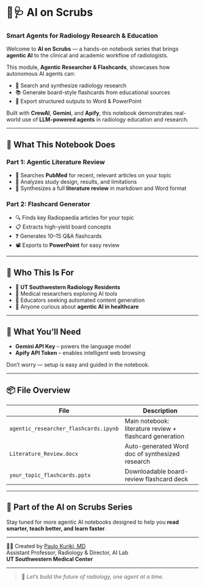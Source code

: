 # 🤖🩺 AI on Scrubs  
### Smart Agents for Radiology Research & Education

Welcome to **AI on Scrubs** — a hands-on notebook series that brings **agentic AI** to the clinical and academic workflow of radiologists.

This module, **Agentic Researcher & Flashcards**, showcases how autonomous AI agents can:

- 🧠 Search and synthesize radiology research  
- 📚 Generate board-style flashcards from educational sources  
- 💾 Export structured outputs to Word & PowerPoint  

Built with **CrewAI**, **Gemini**, and **Apify**, this notebook demonstrates real-world use of **LLM-powered agents** in radiology education and research.

---

## 🚀 What This Notebook Does

### Part 1: Agentic Literature Review  
- 🔎 Searches **PubMed** for recent, relevant articles on your topic  
- 🧪 Analyzes study design, results, and limitations  
- 🧠 Synthesizes a full **literature review** in markdown and Word format  

### Part 2: Flashcard Generator  
- 🔍 Finds key Radiopaedia articles for your topic  
- 📋 Extracts high-yield board concepts  
- ❓ Generates 10–15 Q&A flashcards  
- 📽️ Exports to **PowerPoint** for easy review  

---

## 🎯 Who This Is For

- 🩻 **UT Southwestern Radiology Residents**  
- 🧪 Medical researchers exploring AI tools  
- 🧠 Educators seeking automated content generation  
- 🤖 Anyone curious about **agentic AI in healthcare**

---

## 🔐 What You’ll Need

- **Gemini API Key** – powers the language model  
- **Apify API Token** – enables intelligent web browsing

Don’t worry — setup is easy and guided in the notebook.

---

## 📦 File Overview

| File | Description |
|------|-------------|
| `agentic_researcher_flashcards.ipynb` | Main notebook: literature review + flashcard generation |
| `Literature_Review.docx` | Auto-generated Word doc of synthesized research |
| `your_topic_flashcards.pptx` | Downloadable board-review flashcard deck |

---

## 📍 Part of the AI on Scrubs Series

Stay tuned for more agentic AI notebooks designed to help you **read smarter, teach better, and learn faster**.

---

👨‍⚕️ Created by [Paulo Kuriki, MD](https://www.linkedin.com/in/paulokuriki/)  
Assistant Professor, Radiology & Director, AI Lab  
**UT Southwestern Medical Center**

---

> 🧠 *Let’s build the future of radiology, one agent at a time.*

